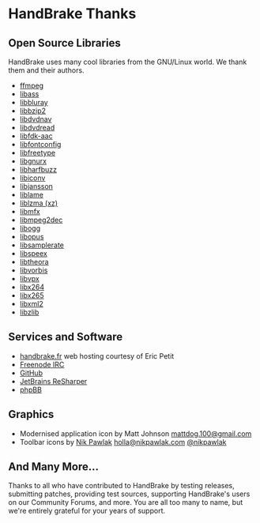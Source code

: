 # HandBrake Thanks

## Open Source Libraries

HandBrake uses many cool libraries from the GNU/Linux world. We thank them and their authors.

- [ffmpeg](https://ffmpeg.org/)
- [libass](https://github.com/libass/libass)
- [libbluray](https://www.videolan.org/developers/libbluray.html)
- [libbzip2](http://bzip.org/)
- [libdvdnav](https://dvdnav.mplayerhq.hu/)
- [libdvdread](https://dvdnav.mplayerhq.hu/)
- [libfdk-aac](https://sourceforge.net/projects/opencore-amr/)
- [libfontconfig](https://freedesktop.org/wiki/Software/fontconfig/)
- [libfreetype](https://freetype.org/)
- [libgnurx](https://sourceforge.net/projects/mingw/files/Other/UserContributed/regex/mingw-regex-2.5.1/)
- [libharfbuzz](https://www.freedesktop.org/wiki/Software/HarfBuzz/)
- [libiconv](https://www.gnu.org/software/libiconv/)
- [libjansson](http://www.digip.org/jansson/)
- [liblame](http://lame.sourceforge.net/)
- [liblzma (xz)](https://tukaani.org/xz/)
- [libmfx](https://github.com/Rodeo314/libmfx)
- [libmpeg2dec](http://libmpeg2.sourceforge.net/)
- [libogg](https://xiph.org/ogg/)
- [libopus](https://www.opus-codec.org/)
- [libsamplerate](http://mega-nerd.com/SRC/)
- [libspeex](https://www.speex.org/)
- [libtheora](https://theora.org/)
- [libvorbis](http://vorbis.com/)
- [libvpx](https://github.com/webmproject/libvpx/)
- [libx264](https://www.videolan.org/developers/x264.html)
- [libx265](http://x265.org/)
- [libxml2](http://xmlsoft.org/)
- [libzlib](http://zlib.net/)


## Services and Software

- [handbrake.fr](https://handbrake.fr) web hosting courtesy of Eric Petit
- [Freenode IRC](https://freenode.net/)
- [GitHub](https://github.com)
- [JetBrains ReSharper](https://www.jetbrains.com/resharper/)
- [phpBB](http://www.phpbb.com/)


## Graphics

- Modernised application icon by Matt Johnson <mattdog.100@gmail.com>
- Toolbar icons by [Nik Pawlak](http://nikpawlak.com) <holla@nikpawlak.com> [@nikpawlak](https://twitter.com/nikpawlak)


## And Many More...

Thanks to all who have contributed to HandBrake by testing releases, submitting patches, providing test sources, supporting HandBrake's users on our Community Forums, and more. You are all too many to name, but we're entirely grateful for your years of support.

